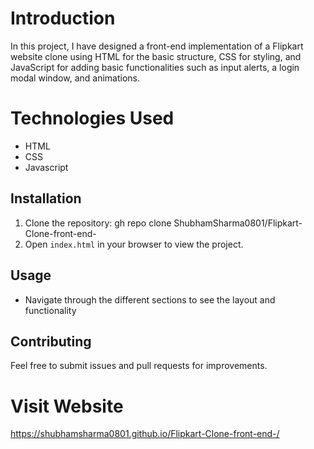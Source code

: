 # Introduction

In this project, I have designed a front-end implementation of a Flipkart website clone using HTML for the basic structure, CSS for styling, and JavaScript for adding basic functionalities such as input alerts,
a login modal window, and animations.

# Technologies Used
- HTML
- CSS
- Javascript

## Installation
1. Clone the repository: gh repo clone ShubhamSharma0801/Flipkart-Clone-front-end-
2. Open `index.html` in your browser to view the project.

## Usage
- Navigate through the different sections to see the layout and functionality

## Contributing
Feel free to submit issues and pull requests for improvements.
# Visit Website
 https://shubhamsharma0801.github.io/Flipkart-Clone-front-end-/

